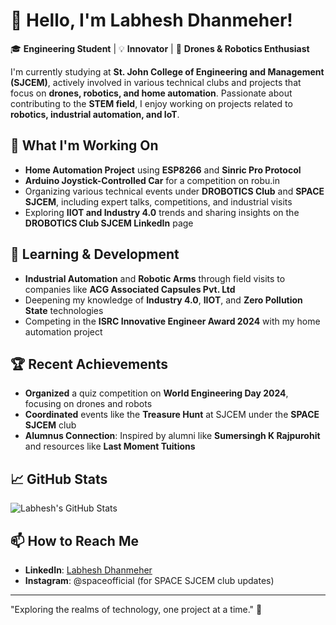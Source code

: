 # 👋 Hello, I'm Labhesh Dhanmeher!

🎓 **Engineering Student** | 💡 **Innovator** | 🤖 **Drones & Robotics Enthusiast**

I'm currently studying at **St. John College of Engineering and Management (SJCEM)**, actively involved in various technical clubs and projects that focus on **drones, robotics, and home automation**. Passionate about contributing to the **STEM field**, I enjoy working on projects related to **robotics, industrial automation, and IoT**.

## 🔭 What I'm Working On

- **Home Automation Project** using **ESP8266** and **Sinric Pro Protocol**
- **Arduino Joystick-Controlled Car** for a competition on robu.in
- Organizing various technical events under **DROBOTICS Club** and **SPACE SJCEM**, including expert talks, competitions, and industrial visits
- Exploring **IIOT and Industry 4.0** trends and sharing insights on the **DROBOTICS Club SJCEM LinkedIn** page

## 🌱 Learning & Development

- **Industrial Automation** and **Robotic Arms** through field visits to companies like **ACG Associated Capsules Pvt. Ltd**
- Deepening my knowledge of **Industry 4.0**, **IIOT**, and **Zero Pollution State** technologies
- Competing in the **ISRC Innovative Engineer Award 2024** with my home automation project

## 🏆 Recent Achievements

- **Organized** a quiz competition on **World Engineering Day 2024**, focusing on drones and robots
- **Coordinated** events like the **Treasure Hunt** at SJCEM under the **SPACE SJCEM** club
- **Alumnus Connection**: Inspired by alumni like **Sumersingh K Rajpurohit** and resources like **Last Moment Tuitions**

## 📈 GitHub Stats

![Labhesh's GitHub Stats](https://github-readme-stats.vercel.app/api?username=labheshdhanmeher&show_icons=true&theme=radical)

## 📫 How to Reach Me

- **LinkedIn**: [Labhesh Dhanmeher](https://www.linkedin.com/in/labheshdhanmeher)
- **Instagram**: @spaceofficial (for SPACE SJCEM club updates)

---

"Exploring the realms of technology, one project at a time." 🚀

